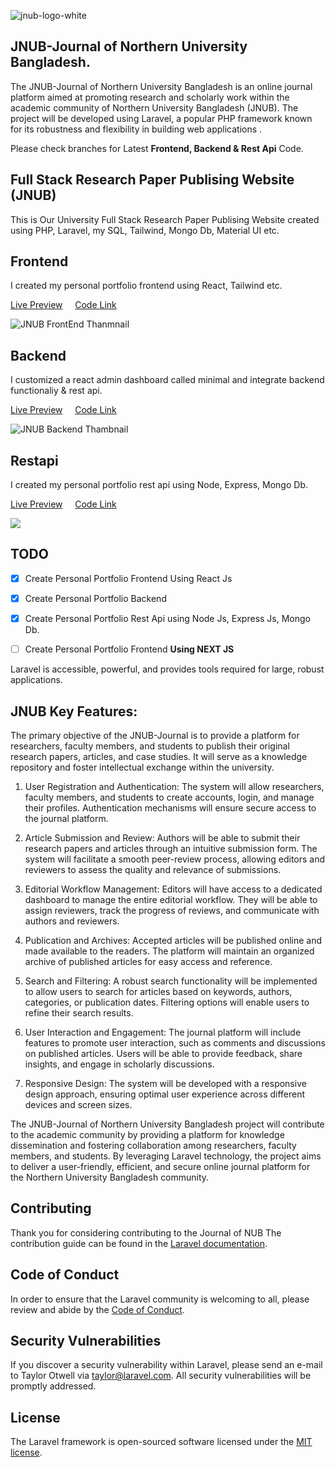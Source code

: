 

![jnub-logo-white](https://github.com/mahadi-opu/JNUB-Journal-Of-Northern-University-Bangladesh/assets/76869065/644df7e4-84ba-4156-b2db-9e23a457df1e)
<h2 align=""> JNUB-Journal of Northern University Bangladesh.  </h2>
<p align="">The JNUB-Journal of Northern University Bangladesh is an online journal platform aimed at promoting research and scholarly work within the academic community of Northern University Bangladesh (JNUB). The project will be developed using Laravel, a popular PHP framework known for its robustness and flexibility in building web applications .
</p> 

Please check branches for Latest **Frontend, Backend & Rest Api** Code.
## Full Stack Research Paper Publising Website (JNUB)
This is Our University Full Stack Research Paper Publising Website created using PHP, Laravel, my SQL, Tailwind, Mongo Db, Material UI etc.


## Frontend
I created my personal portfolio frontend using React, Tailwind etc.

[Live Preview](#) &nbsp; &nbsp; [Code Link](#)

![JNUB FrontEnd Thanmnail](https://github.com/mahadi-opu/JNUB-Journal-Of-Northern-University-Bangladesh/assets/76869065/2677ac1d-3cf3-476c-9ead-94bd27dc480f)



## Backend
I customized a react admin dashboard called minimal and integrate backend functionaliy & rest api.

[Live Preview](#) &nbsp; &nbsp; [Code Link](#)

![JNUB Backend Thambnail](https://github.com/mahadi-opu/JNUB-Journal-Of-Northern-University-Bangladesh/assets/76869065/dcba4c2e-e380-41a9-b36e-a6b3154ef89a)


## Restapi

I created my personal portfolio rest api using Node, Express, Mongo Db.

[Live Preview](#) &nbsp; &nbsp; [Code Link](#)

<img src="https://user-images.githubusercontent.com/71124853/187373613-4e093a1b-4a3f-412e-a411-f6044b42cd02.png">

## TODO
- [x] Create Personal Portfolio Frontend Using React Js
- [x] Create Personal Portfolio Backend
- [x] Create Personal Portfolio Rest Api using Node Js, Express Js, Mongo Db.

- [ ] Create Personal Portfolio Frontend **Using NEXT JS**

Laravel is accessible, powerful, and provides tools required for large, robust applications.

## JNUB Key Features:

The primary objective of the JNUB-Journal is to provide a platform for researchers, faculty members, and students to publish their original research papers, articles, and case studies. It will serve as a knowledge repository and foster intellectual exchange within the university.

1. User Registration and Authentication: The system will allow researchers, faculty members, and students to create accounts, login, and manage their profiles. Authentication mechanisms will ensure secure access to the journal platform.

2. Article Submission and Review: Authors will be able to submit their research papers and articles through an intuitive submission form. The system will facilitate a smooth peer-review process, allowing editors and reviewers to assess the quality and relevance of submissions.

3. Editorial Workflow Management: Editors will have access to a dedicated dashboard to manage the entire editorial workflow. They will be able to assign reviewers, track the progress of reviews, and communicate with authors and reviewers.

4. Publication and Archives: Accepted articles will be published online and made available to the readers. The platform will maintain an organized archive of published articles for easy access and reference.

5. Search and Filtering: A robust search functionality will be implemented to allow users to search for articles based on keywords, authors, categories, or publication dates. Filtering options will enable users to refine their search results.

6. User Interaction and Engagement: The journal platform will include features to promote user interaction, such as comments and discussions on published articles. Users will be able to provide feedback, share insights, and engage in scholarly discussions.

7. Responsive Design: The system will be developed with a responsive design approach, ensuring optimal user experience across different devices and screen sizes.

The JNUB-Journal of Northern University Bangladesh project will contribute to the academic community by providing a platform for knowledge dissemination and fostering collaboration among researchers, faculty members, and students. By leveraging Laravel technology, the project aims to deliver a user-friendly, efficient, and secure online journal platform for the Northern University Bangladesh community.



## Contributing

Thank you for considering contributing to the Journal of NUB The contribution guide can be found in the [Laravel documentation](https://laravel.com/docs/contributions).

## Code of Conduct

In order to ensure that the Laravel community is welcoming to all, please review and abide by the [Code of Conduct](https://laravel.com/docs/contributions#code-of-conduct).

## Security Vulnerabilities

If you discover a security vulnerability within Laravel, please send an e-mail to Taylor Otwell via [taylor@laravel.com](mailto:taylor@laravel.com). All security vulnerabilities will be promptly addressed.

## License

The Laravel framework is open-sourced software licensed under the [MIT license](https://opensource.org/licenses/MIT).
